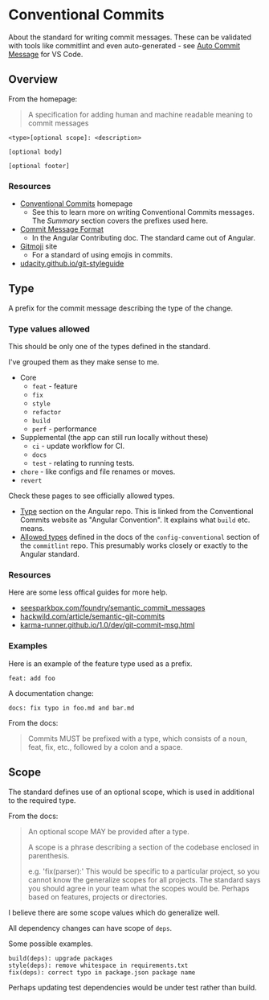 # Conventional Commits

About the standard for writing commit messages. These can be validated with tools like commitlint and even auto-generated - see [Auto Commit Message](https://github.com/MichaelCurrin/auto-commit-msg) for VS Code.

<!-- TODO move out to another area -->

## Overview 

From the homepage:

> A specification for adding human and machine readable meaning to commit messages

```
<type>[optional scope]: <description>

[optional body]

[optional footer]
```

### Resources

- [Conventional Commits](https://www.conventionalcommits.org/) homepage
    - See this to learn more on writing Conventional Commits messages. The _Summary_ section covers the prefixes used here.
- [Commit Message Format](https://github.com/angular/angular/blob/master/CONTRIBUTING.md#commit)
    - In the Angular Contributing doc. The standard came out of Angular.
- [Gitmoji](https://gitmoji.dev/) site
   - For a standard of using emojis in commits. 
- [udacity.github.io/git-styleguide](https://udacity.github.io/git-styleguide/)


## Type

A prefix for the commit message describing the type of the change.

### Type values allowed

This should be only one of the types defined in the standard.

I've grouped them as they make sense to me.

- Core
    - `feat` - feature
    - `fix`
    - `style`
    - `refactor`
    - `build`
    - `perf` - performance
- Supplemental (the app can still run locally without these)
    - `ci` - update workflow for CI.
    - `docs`
    - `test` - relating to running tests.
- `chore` - like configs and file renames or moves.
- `revert`

Check these pages to see officially allowed types.

- [Type](https://github.com/angular/angular/blob/master/CONTRIBUTING.md#type) section on the Angular repo. This is linked from the Conventional Commits website as "Angular Convention". It explains what `build` etc. means.
- [Allowed types](https://github.com/conventional-changelog/commitlint/tree/master/%40commitlint/config-conventional#type-enum) defined in the docs of the `config-conventional` section of the `commitlint` repo. This presumably works closely or exactly to the Angular standard.

### Resources

Here are some less offical guides for more help.

- [seesparkbox.com/foundry/semantic_commit_messages](https://seesparkbox.com/foundry/semantic_commit_messages)
- [hackwild.com/article/semantic-git-commits](https://hackwild.com/article/semantic-git-commits/)
- [karma-runner.github.io/1.0/dev/git-commit-msg.html](https://karma-runner.github.io/1.0/dev/git-commit-msg.html)

### Examples

Here is an example of the feature type used as a prefix.

```
feat: add foo
```

A documentation change:

```
docs: fix typo in foo.md and bar.md
```

From the docs:

> Commits MUST be prefixed with a type, which consists of a noun, feat, fix, etc., followed by a colon and a space.


## Scope

The standard defines use of an optional scope, which is used in additional to the required type.

From the docs:

> An optional scope MAY be provided after a type.
>
> A scope is a phrase describing a section of the codebase enclosed in parenthesis.
>
> e.g. 'fix(parser):'
This would be specific to a particular project, so you cannot know the generalize scopes for all projects. The standard says you should agree in your team what the scopes would be. Perhaps based on features, projects or directories.

I believe there are some scope values which do generalize well.

All dependency changes can have scope of `deps`.

Some possible examples.

```
build(deps): upgrade packages
style(deps): remove whitespace in requirements.txt
fix(deps): correct typo in package.json package name
```

Perhaps updating test dependencies would be under test rather than build.
